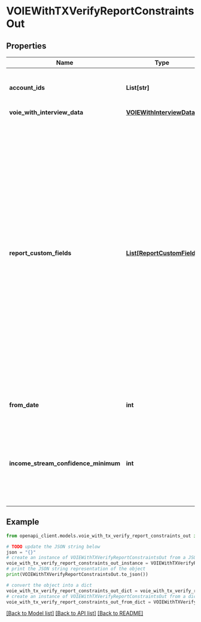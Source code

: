 # VOIEWithTXVerifyReportConstraintsOut


## Properties

Name | Type | Description | Notes
------------ | ------------- | ------------- | -------------
**account_ids** | **List[str]** | An array of account IDs to be included in the report (all accounts will be included if not set) | [optional] 
**voie_with_interview_data** | [**VOIEWithInterviewData**](VOIEWithInterviewData.md) |  | 
**report_custom_fields** | [**List[ReportCustomField]**](ReportCustomField.md) | The &#x60;reportCustomFields&#x60; parameter is used when experiences are associated with a credit decisioning report.  Designate up to 5 custom fields that you&#39;d like associated with the report when it&#39;s generated. Every custom field consists of three variables: &#x60;label&#x60;, &#x60;value&#x60;, and &#x60;shown&#x60;. The &#x60;shown&#x60; variable is \&quot;true\&quot; or \&quot;false\&quot;. * \&quot;true\&quot;: (default) display the custom field in the PDF report * \&quot;false\&quot;: don&#39;t display the custom field in the PDF report  For an experience that generates multiple reports, the &#x60;reportCustomFields&#x60; parameter gets passed to all reports.  All custom fields display in the Reseller Billing API. | [optional] 
**from_date** | **int** | A date in Unix epoch time (in seconds). See: [Handling Epoch Dates and Times](https://developer.mastercard.com/open-banking-us/documentation/codes-and-formats/). | [optional] 
**income_stream_confidence_minimum** | **int** | Include income streams in the report, based on the income stream&#39;s confidence score. For example, Use the value 50 to include only income streams with a confidence score of 50 or higher. | [optional] 

## Example

```python
from openapi_client.models.voie_with_tx_verify_report_constraints_out import VOIEWithTXVerifyReportConstraintsOut

# TODO update the JSON string below
json = "{}"
# create an instance of VOIEWithTXVerifyReportConstraintsOut from a JSON string
voie_with_tx_verify_report_constraints_out_instance = VOIEWithTXVerifyReportConstraintsOut.from_json(json)
# print the JSON string representation of the object
print(VOIEWithTXVerifyReportConstraintsOut.to_json())

# convert the object into a dict
voie_with_tx_verify_report_constraints_out_dict = voie_with_tx_verify_report_constraints_out_instance.to_dict()
# create an instance of VOIEWithTXVerifyReportConstraintsOut from a dict
voie_with_tx_verify_report_constraints_out_from_dict = VOIEWithTXVerifyReportConstraintsOut.from_dict(voie_with_tx_verify_report_constraints_out_dict)
```
[[Back to Model list]](../README.md#documentation-for-models) [[Back to API list]](../README.md#documentation-for-api-endpoints) [[Back to README]](../README.md)


